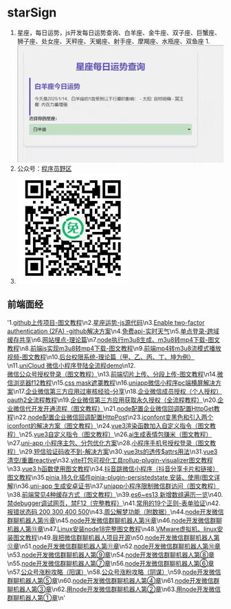 # starSign
1. 星座，每日运势，js开发每日运势查询、白羊座、金牛座、双子座、巨蟹座、狮子座、处女座、天秤座、天蝎座、射手座、摩羯座、水瓶座、双鱼座
1.![image](https://github.com/532777032/starSign/blob/main/img/banner.gif?raw=true)
1. 公众号：[程序员野区](https://mp.weixin.qq.com/mp/appmsgalbum?__biz=MzI1NjAxODkzMg==&action=getalbum&album_id=3102070220246171651&scene=126&sessionid=1742622705#wechat_redirect)
1. ![image](https://github.com/532777032/starSign/blob/main/img/ewm.jpeg?raw=true)
## 前端面经

'1.[github上传项目-图文教程](http://mp.weixin.qq.com/s?__biz=MzI1NjAxODkzMg==&mid=2572041501&idx=1&sn=6ed54a16c17c5947c04f6b594a4983c7&chksm=f6978d86c1e0049072dc9ad7257499178003a8a9fb53b3f5e9dda0c7045a689f1a9d6854d6be#rd)\n2.[星座运势-js源代码](http://mp.weixin.qq.com/s?__biz=MzI1NjAxODkzMg==&mid=2572041464&idx=1&sn=6bf9223f0a2d987a86ccadd5f51e7d25&chksm=f6978c63c1e0057598e593d24e522a72009b2d4ac77e06d0826317ede58f42e454c5b59460aa#rd)\n3.[Enable two-factor authentication (2FA)  -github解决方案](http://mp.weixin.qq.com/s?__biz=MzI1NjAxODkzMg==&mid=2572041457&idx=1&sn=a63cb6983c9f0a81bd41fc840315d509&chksm=f6978c6ac1e0057c187bd629a708a8fe980293fef84134cd16d2506ef9a1d70150ea60eb062a#rd)\n4.[免费api-实时天气](http://mp.weixin.qq.com/s?__biz=MzI1NjAxODkzMg==&mid=2572041436&idx=1&sn=7ab2ad77c25c3384790d1f89f1cccc2d&chksm=f6978c47c1e005515f9c9373167eb2370fb60104492f9592cdc749f2805263c4500f3f2f4632#rd)\n5.[单点登录-跨域缓存共享](http://mp.weixin.qq.com/s?__biz=MzI1NjAxODkzMg==&mid=2572041411&idx=1&sn=c2abe347d827ba9980a9c6fad13997ed&chksm=f6978c58c1e0054e0bd998c2e04140344fd6374656778ba73a1da0a3d9ca047330efcc5d2c06#rd)\n6.[网站埋点-理论篇](http://mp.weixin.qq.com/s?__biz=MzI1NjAxODkzMg==&mid=2572041390&idx=1&sn=fdf7e9347101975fc770d1807330f362&chksm=f6978c35c1e00523ca843633fb2821d4cdd859d2d3deeaf2ac934b5f0203e69d580fd5e8d5a5#rd)\n7.[node执行m3u8生成、m3u8转mp4下载-图文教程](http://mp.weixin.qq.com/s?__biz=MzI1NjAxODkzMg==&mid=2572041375&idx=1&sn=c31b57c15f74e1b51689d3da46bd3c8f&chksm=f6978c04c1e00512516006844ed31832cdc5f7d287d2b9f0a3bb49681ae916c43ac9dcc1e9f5#rd)\n8.[前端js实现m3u8转mp4下载-图文教程](http://mp.weixin.qq.com/s?__biz=MzI1NjAxODkzMg==&mid=2572041357&idx=1&sn=1c40276103b985b53909406c1492862c&chksm=f6978c16c1e005005edfe44a289c684ac08b38ac5ebfa8cc1512ab7d495f34868bb9805a2bfb#rd)\n9.[前端mp4转m3u8流模式播放视频-图文教程](http://mp.weixin.qq.com/s?__biz=MzI1NjAxODkzMg==&mid=2572041347&idx=1&sn=06141caaef640fdd95442564165cf698&chksm=f6978c18c1e0050ecb66f10d6ef5e04d4f1221c3a95052fe06c8223b7554b61242f5d6299164#rd)\n10.[后台权限系统-理论篇（甲、乙、丙、丁、坤为例）](http://mp.weixin.qq.com/s?__biz=MzI1NjAxODkzMg==&mid=2572041317&idx=1&sn=2afbefdb6b7ce5487fab803eee1a5ac1&chksm=f6978cfec1e005e8c9660063ce1b1cb6028720e7a837b0e62d50deb22090ef67aa0fceecc254#rd)\n11.[uniCloud 微信小程序登陆全流程demo](http://mp.weixin.qq.com/s?__biz=MzI1NjAxODkzMg==&mid=2572039854&idx=1&sn=c4582d1b769463978bdad37e9b7edf6d&chksm=f6978635c1e00f23bf199ad5ac63122bfb3ec32f4edb73524309cf0d82f1bbed3ac7169c39fe#rd)\n12.[微信公众号授权登录（图文教程）](http://mp.weixin.qq.com/s?__biz=MzI1NjAxODkzMg==&mid=2572041283&idx=1&sn=57605445d6f5763f5ffa761055a15bee&chksm=f6978cd8c1e005ce5953f6bf48e23f843f159bc2295c3beaf4e55c1054997ae8b60aa4c06399#rd)\n13.[前端切片上传、分段上传-图文教程](http://mp.weixin.qq.com/s?__biz=MzI1NjAxODkzMg==&mid=2572041256&idx=1&sn=457d6a7463aa5fc37c75f50e81539d79&chksm=f6978cb3c1e005a5a9a9aebecff65761ce6ea85d462a244b8875292a809f2fc31821f8128305#rd)\n14.[微信浏览器f12教程](http://mp.weixin.qq.com/s?__biz=MzI1NjAxODkzMg==&mid=2572041185&idx=1&sn=f5febd1c0ab4c04b1bc41dcad8bc5744&chksm=f6978b7ac1e0026cf1ba573e304adf66e054af43302b152bb62b15e484f72805d118f3b821bd#rd)\n15.[css mask遮罩教程](http://mp.weixin.qq.com/s?__biz=MzI1NjAxODkzMg==&mid=2572041174&idx=1&sn=c0a83008a726b127ff81bb406f7a41ef&chksm=f6978b4dc1e0025ba51c250a01d3e625cef79fb45e0eb797bc644e4f17723327c3e65dc28f24#rd)\n16.[uniapp微信小程序pc端横屏解决方案](http://mp.weixin.qq.com/s?__biz=MzI1NjAxODkzMg==&mid=2572039877&idx=8&sn=5989074745e490538b46aa42987e60c8&chksm=f697865ec1e00f48d21c2682983bb636d6e1cf1dd3dadc585e77902d8820e112d7830f47bf8d#rd)\n17.[企业微信第三方应用过审核经验-分享](http://mp.weixin.qq.com/s?__biz=MzI1NjAxODkzMg==&mid=2572041160&idx=1&sn=b819ed6c6e11d9cd702519fe0c23e5ae&chksm=f6978b53c1e00245f5494fe25dd40194ad2e4bcfeac430ef3666571aa510d13de7fc9674712e#rd)\n18.[企业微信成员授权（个人授权）oauth2全流程教程](http://mp.weixin.qq.com/s?__biz=MzI1NjAxODkzMg==&mid=2572041145&idx=1&sn=8fe0b45024491843359ad14f8337ce4a&chksm=f6978b22c1e00234bb3f3ab53fc21d6d1ce8bdadd6f786cd7663982a76aa6b6abc828ffe3047#rd)\n19.[企业微信第三方应用获取永久授权（全流程教程）](http://mp.weixin.qq.com/s?__biz=MzI1NjAxODkzMg==&mid=2572041092&idx=4&sn=751ce2617c5b6c22fd048a848f4890a0&chksm=f6978b1fc1e0020971d6abc3ca4ea5afc2e896303d6d81d5c5a15146055c2a1354033b62625f#rd)\n20.[企业微信代开发开通流程（图文教程）](http://mp.weixin.qq.com/s?__biz=MzI1NjAxODkzMg==&mid=2572041092&idx=1&sn=38f746742d50133ae3b4c36655ef0112&chksm=f6978b1fc1e0020931bd8f06c366fcdb07beb75bd1b91a9a4f7451a9c17c5f2405003e5b70f4#rd)\n21.[node配置企业微信回调配置HttpGet教程](http://mp.weixin.qq.com/s?__biz=MzI1NjAxODkzMg==&mid=2572041092&idx=2&sn=bf2004a70ac2df8714df52fa8a0d3a48&chksm=f6978b1fc1e002097292db35558c387654d1da63cfe8c23f08b41f8c5bebb10eb34671f1e09c#rd)\n22.[node配置企业微信回调配置HttpPost](http://mp.weixin.qq.com/s?__biz=MzI1NjAxODkzMg==&mid=2572041092&idx=3&sn=b6284cf6461f93743c9708cb215299ff&chksm=f6978b1fc1e002091b4819412a3af18ccb13fa14de6e15039de92feb2f7ed26cf103af83fa9f#rd)\n23.[iconfont变黑色和引入两个iconfont的解决方案（图文教程）](http://mp.weixin.qq.com/s?__biz=MzI1NjAxODkzMg==&mid=2572041025&idx=1&sn=afe60ecd2ea03d93e7e22c462fd04d48&chksm=f6978bdac1e002cc7f8a9345092286477634aba1255c425b6789961ec435a1b6dcff3733192c#rd)\n24.[vue3渲染函数加入自定义指令（图文教程）](http://mp.weixin.qq.com/s?__biz=MzI1NjAxODkzMg==&mid=2572041025&idx=2&sn=719715ca5037d78382c293d49ddfcfce&chksm=f6978bdac1e002cc301b07ad1143cb724404aba9cd9394b035d3dcddc7b409851eb0e14ffdef#rd)\n25.[vue3自定义指令（图文教程）](http://mp.weixin.qq.com/s?__biz=MzI1NjAxODkzMg==&mid=2572040982&idx=1&sn=6ee8807d8600f5f8110f6ce4d82a3c7c&chksm=f6978b8dc1e0029bc787c601f287b58a1e789ca7e71be39676bb91bbdcb2a65d859457db52c2#rd)\n26.[ai生成表情包赚米（图文教程）](http://mp.weixin.qq.com/s?__biz=MzI1NjAxODkzMg==&mid=2572040961&idx=1&sn=3835f67108c8c10f9ab076b0cebaabcd&chksm=f6978b9ac1e0028cf0aeb369e0c78aa80b3f06c1dd9d2f757da8ac9d79e983afb53c09884321#rd)\n27.[uni-app 小程序主包、分包优化方案](http://mp.weixin.qq.com/s?__biz=MzI1NjAxODkzMg==&mid=2572039997&idx=1&sn=5f09ee550e6f16b2b361586625afe195&chksm=f69787a6c1e00eb06414995f175ac8bd79dfd4d34e3f22c6f482e2bf4309dcab15a02ccfdb62#rd)\n28.[小程序手机号授权登录（图文教程）](http://mp.weixin.qq.com/s?__biz=MzI1NjAxODkzMg==&mid=2572040938&idx=1&sn=8b0d77b5ae026eba10ff0aab910b6976&chksm=f6978a71c1e00367b3ca2ac9827e8784004a0c112c379ff0edbcb3600d1e2292af56557e7c65#rd)\n29.[短信验证码收不到-解决方案](http://mp.weixin.qq.com/s?__biz=MzI1NjAxODkzMg==&mid=2572040900&idx=1&sn=4b83dc61294a08e6acb052618460dc40&chksm=f6978a5fc1e0034901d8ecfbaa7de61a50a996262fc40746e98fd51b95e013610f476ec4a5e7#rd)\n30.[vue3ts的透传$attrs用法](http://mp.weixin.qq.com/s?__biz=MzI1NjAxODkzMg==&mid=2572040900&idx=2&sn=b08b1bb8ac6f11fa817f27dd211bac0f&chksm=f6978a5fc1e00349d81755a3e85babe63924b009b5d85148ede4c6ec044e10b27c416fc0687d#rd)\n31.[vue3 清空/重置reactive](http://mp.weixin.qq.com/s?__biz=MzI1NjAxODkzMg==&mid=2572040900&idx=3&sn=86801837fbdc17fa7984c0d94131f96e&chksm=f6978a5fc1e0034947b88e7cff3ea1667fa0f6b2811ff6ec10c47c5a47f43949bf620d9bf7c8#rd)\n32.[vite打包可视化工具rollup-plugin-visualizer图文教程](http://mp.weixin.qq.com/s?__biz=MzI1NjAxODkzMg==&mid=2572040838&idx=1&sn=7b3978a6a0664d2e7dff7c88ce44c559&chksm=f6978a1dc1e0030b63332752220d739067785e40b91868f0171ae7e57252a9822752af6b3aee#rd)\n33.[vue3 h函数使用图文教程](http://mp.weixin.qq.com/s?__biz=MzI1NjAxODkzMg==&mid=2572040838&idx=2&sn=257a20b858517534ea36056028800c75&chksm=f6978a1dc1e0030b10f85cca757c3e0c2d901f7c8bc13239b3e3d4a5cd3a55918ef1709c9c4f#rd)\n34.[抖音跳微信小程序（抖音分享卡片和链接）图文教程](http://mp.weixin.qq.com/s?__biz=MzI1NjAxODkzMg==&mid=2572040787&idx=1&sn=11e944d3a4f600c40d89629fde13b5bc&chksm=f6978ac8c1e003de97b1f2958a70baad77b6b0b02c8116c64464b454b164c622f8982a8688a6#rd)\n35.[pinia 持久化插件pinia-plugin-persistedstate 安装、使用(图文详解)](http://mp.weixin.qq.com/s?__biz=MzI1NjAxODkzMg==&mid=2572040718&idx=1&sn=18fb84ba10a0b0d2cac5a39bda2cbf66&chksm=f6978a95c1e0038321578b925ef6e82217ecdc7f7c97d34a1d90ae09575c1b043f98f986d853#rd)\n36.[uni-app 生成安卓证书](http://mp.weixin.qq.com/s?__biz=MzI1NjAxODkzMg==&mid=2572039657&idx=3&sn=e26345cf8afb2735f3890054d9fd3ef5&chksm=f6978572c1e00c64244c130a4d21aeaf4782adf1d09ba4d058de9f2d495e3876819e54aa49b9#rd)\n37.[uniapp小程序限制微信群访问（图文教程）](http://mp.weixin.qq.com/s?__biz=MzI1NjAxODkzMg==&mid=2572038726&idx=1&sn=0f2d2c013b8bb78a62e8b080dfd4db8d&chksm=f69782ddc1e00bcbbb0d0c6615c59769a18b2848242e9e4ba5d26c5d3e474547a7ed6a308464#rd)\n38.[前端常见4种缓存方式（图文教程）](http://mp.weixin.qq.com/s?__biz=MzI1NjAxODkzMg==&mid=2572038322&idx=1&sn=c86ef46ec242359ee1c65d671fff50d7&chksm=f6978029c1e0093f71113f82321db30b6d7f1f041c3fea90d3c8b2ba85000d19c9e029daedd0#rd)\n39.[es6~es13 新增数组遍历一览](http://mp.weixin.qq.com/s?__biz=MzI1NjAxODkzMg==&mid=2572038241&idx=1&sn=31aeb51202244a84390a4ee0ea6494d0&chksm=f69780fac1e009ecd60cea0353088defb97c6765ed04bae8d58781edd06d34a99370916074f6#rd)\n40.[禁debugger调试网页，禁F12（完整教程）](http://mp.weixin.qq.com/s?__biz=MzI1NjAxODkzMg==&mid=2572038225&idx=1&sn=7928495c94b487b5c77bc724e333677c&chksm=f69780cac1e009dc546e5635c96ad3a0f4844066241f202b1300b8a9f01594d199aa5d624900#rd)\n41.[常用的19个正则-表单验证](http://mp.weixin.qq.com/s?__biz=MzI1NjAxODkzMg==&mid=2572038161&idx=1&sn=7ece60774387a93c41030c57eaba9e12&chksm=f697808ac1e0099c4b7e9e31db156c45d9e7ab6f3515defbf2700786d47a272cc12d362e3a81#rd)\n42.[报错状态码 200 300 400 500](http://mp.weixin.qq.com/s?__biz=MzI1NjAxODkzMg==&mid=2572038120&idx=1&sn=1c62c3142f106a2eb3a9b5d7da156a87&chksm=f6979f73c1e016654c1732c1311969b7e38156c3e64e0efdda78cd62ccaacd9a809084df4f86#rd)\n43.[周公解梦功能（附数据）](http://mp.weixin.qq.com/s?__biz=MzI1NjAxODkzMg==&mid=2572038106&idx=1&sn=a4207ca14404a4777dd35c1c0bd811b7&chksm=f6979f41c1e016575e739a0e1de200f6f4b8c838f67da570cbcf8df9b1d1aa9ff221d4aab29b#rd)\n44.[node开发微信群聊机器人第⑮章](http://mp.weixin.qq.com/s?__biz=MzI1NjAxODkzMg==&mid=2572038049&idx=1&sn=eb8ea78a71e1d5c8f701778ff7c2e51d&chksm=f6979f3ac1e0162cb5919e4cba757937cfc6918484f62b33a7d8cf606a8d5936b7a932c4be2d#rd)\n45.[node开发微信群聊机器人第⑭章](http://mp.weixin.qq.com/s?__biz=MzI1NjAxODkzMg==&mid=2572038007&idx=1&sn=e93884a414d6c4b28d48e12defc2d909&chksm=f6979fecc1e016fad8d8303252db380d81bdda6ebbba8d06c7affb0bc44b86bcc73778df645b#rd)\n46.[node开发微信群聊机器人第⑬章](http://mp.weixin.qq.com/s?__biz=MzI1NjAxODkzMg==&mid=2572037887&idx=1&sn=0b9787cff818d6cf9717f8e5b815bdd5&chksm=f6979e64c1e017723f30cf8e849ffef7f8e2c0dc0c0f0be690b9f30d1036e2a3692b2ffd777c#rd)\n47.[Linux安装node18完整图文教程](http://mp.weixin.qq.com/s?__biz=MzI1NjAxODkzMg==&mid=2572037860&idx=1&sn=abdc53e2d52cb8bd14685aa8eda892e8&chksm=f6979e7fc1e01769206bfecbc70477a23c04e8959ca92525229f81ddc1c2988c628b96e67f77#rd)\n48.[VMware虚拟机、linux安装图文教程](http://mp.weixin.qq.com/s?__biz=MzI1NjAxODkzMg==&mid=2572037857&idx=1&sn=b6785468cfc39643f5e8909e21ab3698&chksm=f6979e7ac1e0176cf38c2304f6282989be0cba5a06a66135b96586255f213f32af76e5225c12#rd)\n49.[我把微信群聊机器人项目开源](http://mp.weixin.qq.com/s?__biz=MzI1NjAxODkzMg==&mid=2572037626&idx=1&sn=9c748c41422bdfaed4260e84ae137889&chksm=f6979d61c1e01477eebc7c4d4c9d16d11d853cf63ece8b20e00651ad8c0e1bd934fbc84fe7e2#rd)\n50.[node开发微信群聊机器人第⑫章](http://mp.weixin.qq.com/s?__biz=MzI1NjAxODkzMg==&mid=2572037584&idx=1&sn=111d2d1aefdef82ee92aaab786b6173d&chksm=f6979d4bc1e0145d16de4a36654c57f212ed361293fa810c7280faa344ea9aaf0a761343d14a#rd)\n51.[node开发微信群聊机器人第⑪章](http://mp.weixin.qq.com/s?__biz=MzI1NjAxODkzMg==&mid=2572037511&idx=1&sn=9e0ee45703eabffe0bdb4c5d6794798d&chksm=f6979d1cc1e0140a264c3d82d3a4be1b7f5180e29b3339a204735d73472fb05255a2b74ce4cb#rd)\n52.[node开发微信群聊机器人第⑩章](http://mp.weixin.qq.com/s?__biz=MzI1NjAxODkzMg==&mid=2572037489&idx=1&sn=533e0fc4399ca0225d104b909f677b13&chksm=f6979deac1e014fc9d892d14703bcf78816d57125ec1b6b707ad566fd43e5943625fe2194b8e#rd)\n53.[node开发微信群聊机器人第⑨章](http://mp.weixin.qq.com/s?__biz=MzI1NjAxODkzMg==&mid=2572037342&idx=1&sn=47b7dba4cecd4e73961a307af9213246&chksm=f6979c45c1e015538f6aae5d09a0bd1eaae3c36ff0f36977b84947e40288304532e9eef83354#rd)\n54.[node开发微信群聊机器人第⑧章](http://mp.weixin.qq.com/s?__biz=MzI1NjAxODkzMg==&mid=2572037289&idx=1&sn=adf08814a939f117e0d2f363fdaccc42&chksm=f6979c32c1e01524a6974d5aec0f970811fb50560f72c7a935adc2a52b5cb5665b2920fb4c99#rd)\n55.[node开发微信群聊机器人第⑦章](http://mp.weixin.qq.com/s?__biz=MzI1NjAxODkzMg==&mid=2572037087&idx=1&sn=b75606ba2090460712d89c2847c31d6e&chksm=f6979b44c1e012526fdf6e32aabba693e21b53176d95223cc4f9f71725945a66adbd2d503b64#rd)\n56.[node开发微信群聊机器人第⑥章](http://mp.weixin.qq.com/s?__biz=MzI1NjAxODkzMg==&mid=2572037044&idx=1&sn=db0f532bc9eda5dc8a74f7e9e2b21e18&chksm=f6979b2fc1e01239d2dad74709da8e3bbb4912e35d69c645779d43d4a2267d3cef394cebd1fc#rd)\n57.[公众号涨粉攻略（阳谋）](http://mp.weixin.qq.com/s?__biz=MzI1NjAxODkzMg==&mid=2572036851&idx=1&sn=614ce50613a1d957e4e5e1a2241a1d86&chksm=f6979a68c1e0137e6c783f3185e028b51917598b443dbdb0cd0deeb6b95e567d414d0e8c4611#rd)\n58.[公众号涨粉攻略（阴谋）](http://mp.weixin.qq.com/s?__biz=MzI1NjAxODkzMg==&mid=2572036851&idx=2&sn=eae87f526e4e7e50cb177e45bf76f7e5&chksm=f6979a68c1e0137ee9898a2026ae9738a5b34f5a206fe1f109020ccc628bf9eacb23cf2778ed#rd)\n59.[node开发微信群聊机器人第⑤章](http://mp.weixin.qq.com/s?__biz=MzI1NjAxODkzMg==&mid=2572036791&idx=1&sn=03438ac95594ad873ee66282dea0cf08&chksm=f6979a2cc1e0133a9505ffcf34d39000425decd3273a31ad86c1f9abfd7f80102e7e2ae9452b#rd)\n60.[node开发微信群聊机器人第④章](http://mp.weixin.qq.com/s?__biz=MzI1NjAxODkzMg==&mid=2572036751&idx=1&sn=636167b730fbc7341024e1de7af84ecb&chksm=f6979a14c1e01302c432bdb20fe573649b4021647127a527d69f633b917d033463e85517b320#rd)\n61.[node开发微信群聊机器人第③章](http://mp.weixin.qq.com/s?__biz=MzI1NjAxODkzMg==&mid=2572036726&idx=1&sn=112931cb93e3ae1a5a500f336905ab8a&chksm=f6979aedc1e013fb8a41c21c2c4e417a00c0193af89077a98bb1dbc27f1f50afab4d8d3ab9ff#rd)\n62.[用node开发微信群聊机器人第②章](http://mp.weixin.qq.com/s?__biz=MzI1NjAxODkzMg==&mid=2572036700&idx=1&sn=344265730420a3e8bb7ee01a975da761&chksm=f6979ac7c1e013d173da5e067b6104085348041e7d3951ad9c71ea13a7a3716e8c8317833d0b#rd)\n63.[用node开发微信群聊机器人第①章](http://mp.weixin.qq.com/s?__biz=MzI1NjAxODkzMg==&mid=2572036682&idx=1&sn=e6a7ce5ed416b3be9bb8975ed15ce3b4&chksm=f6979ad1c1e013c7236c103fd7d6176b8dbb1a7825d065eb4ff151a9d0bd28add265e10e92c9#rd)\n'